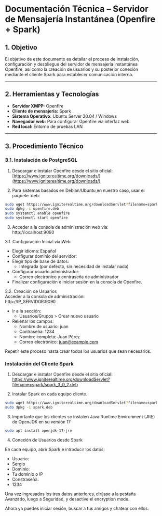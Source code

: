 # Documentación Técnica – Servidor de Mensajería Instantánea (Openfire + Spark)


## 1. Objetivo


El objetivo de este documento es detallar el proceso de instalación, configuración y despliegue del servidor de mensajería instantánea Openfire, así como la creación de usuarios y su posterior conexión mediante el cliente Spark para establecer comunicación interna.


---


## 2. Herramientas y Tecnologías
- **Servidor XMPP:** Openfire
- **Cliente de mensajería:** Spark
- **Sistema Operativo:** Ubuntu Server 20.04 / Windows
- **Navegador web:** Para configurar Openfire vía interfaz web
- **Red local:** Entorno de pruebas LAN


---


## 3. Procedimiento Técnico


### 3.1. Instalación de PostgreSQL


1. Descargar e instalar Openfire desde el sitio oficial: <br>
   [https://www.igniterealtime.org/downloads/](https://www.igniterealtime.org/downloads/)




2. Para sistemas basados en Debian/Ubuntu,en nuestro caso, usar el paquete .deb:


```bash
sudo wget https://www.igniterealtime.org/downloadServlet?filename=spark/spark_3_0_2.deb -O openfire.deb
sudo dpkg -i openfire.deb
sudo systemctl enable openfire
sudo systemctl start openfire
```


3. Acceder a la consola de administración web via: <br>
http://localhost:9090


3.1. Configuración Inicial vía Web
  - Elegir idioma: Español
  - Configurar dominio del servidor:
  - Elegir tipo de base de datos:
    - Integrada (por defecto, sin necesidad de instalar nada)
  - Configurar usuario administrador:
    - Correo electrónico y contraseña de administrador
  - Finalizar configuración e iniciar sesión en la consola de Openfire.


3.2. Creación de Usuarios <br>
Acceder a la consola de administración: <br>
http://IP_SERVIDOR:9090
  - Ir a la sección:
    - Usuarios/Grupos > Crear nuevo usuario
  - Rellenar los campos:
    - Nombre de usuario: juan
    - Contraseña: 1234
    - Nombre completo: Juan Pérez
    - Correo electrónico: juan@example.com


Repetir este proceso hasta crear todos los usuarios que sean necesarios.


### Instalación del Cliente Spark
1. Descargar e instalar Openfire desde el sitio oficial: <br>
https://www.igniterealtime.org/downloadServlet?filename=spark/spark_3_0_2.deb




2. Instalar Spark en cada equipo cliente.
```bash
sudo wget https://www.igniterealtime.org/downloadServlet?filename=spark/spark_3_0_2.deb -O spark.deb
sudo dpkg -i spark.deb
```


3. Importante que los clientes se instalen Java Runtime Environment (JRE) de OpenJDK en su versión 17
```bash
sudo apt install openjdk-17-jre
```


4. Conexión de Usuarios desde Spark


En cada equipo, abrir Spark e introducir los datos:
- Usuario:
 - Sergio
- Dominio:
 - Tu dominio o IP
- Constraseña:
 - 1234


Una vez ingresados los tres datos anteriores, diríjase a la pestaña Avanzado, luego a Seguridad, y desactive el encryption mode.


Ahora ya puedes iniciar sesión, buscar a tus amigos y chatear con ellos.





